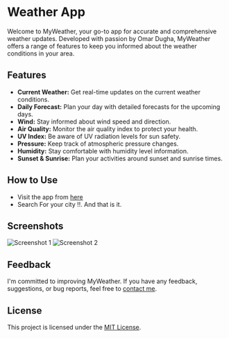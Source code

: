 # Weather App

Welcome to MyWeather, your go-to app for accurate and comprehensive weather updates. Developed with passion by Omar Dugha, MyWeather offers a range of features to keep you informed about the weather conditions in your area.

## Features

- **Current Weather:** Get real-time updates on the current weather conditions.
- **Daily Forecast:** Plan your day with detailed forecasts for the upcoming days.
- **Wind:** Stay informed about wind speed and direction.
- **Air Quality:** Monitor the air quality index to protect your health.
- **UV Index:** Be aware of UV radiation levels for sun safety.
- **Pressure:** Keep track of atmospheric pressure changes.
- **Humidity:** Stay comfortable with humidity level information.
- **Sunset & Sunrise:** Plan your activities around sunset and sunrise times.

## How to Use

- Visit the app from [here](https://weather-app-eight-iota-24.vercel.app/)
- Search For your city !!.
  And that is it.

## Screenshots

![Screenshot 1](/path/to/screenshot1.png)
![Screenshot 2](/path/to/screenshot2.png)

## Feedback

I'm committed to improving MyWeather. If you have any feedback, suggestions, or bug reports, feel free to [contact me](https://www.linkedin.com/in/omar-dugha-5495222aa).

## License

This project is licensed under the [MIT License](LICENSE).
